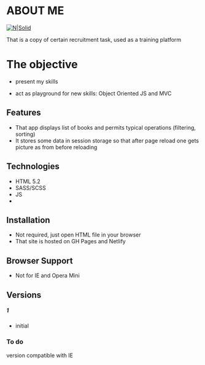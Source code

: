 # ABOUT ME

[![N|Solid](https://cldup.com/dTxpPi9lDf.thumb.png)](https://nodesource.com/products/nsolid)


That  is a copy of certain recruitment task, used as a training platform


# The objective

  
  - present my skills
  
  - act as playground for new skills: Object Oriented JS and MVC

## Features
 - That app displays list of books and permits typical operations (filtering, sorting)
 - It stores some data in session storage so that after page reload one gets picture as from before reloading
 

## Technologies
 - HTML 5.2
 - SASS/SCSS
 - JS
 -


## Installation
- Not required, just open HTML file in your browser
- That site is hosted on GH Pages and Netlify 

## Browser Support

- Not for IE and Opera Mini



## Versions
##### 1 
- initial

### To do

version compatible with IE
